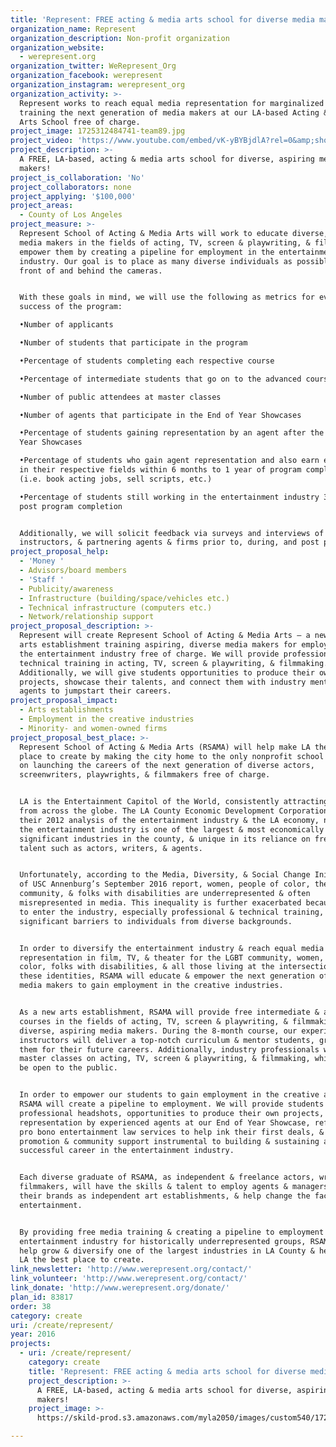 ```yaml
---
title: 'Represent: FREE acting & media arts school for diverse media makers!'
organization_name: Represent
organization_description: Non-profit organization
organization_website:
  - werepresent.org
organization_twitter: WeRepresent_Org
organization_facebook: werepresent
organization_instagram: werepresent_org
organization_activity: >-
  Represent works to reach equal media representation for marginalized groups by
  training the next generation of media makers at our LA-based Acting & Media
  Arts School free of charge.
project_image: 1725312484741-team89.jpg
project_video: 'https://www.youtube.com/embed/vK-yBYBjdlA?rel=0&amp;showinfo=0'
project_description: >-
  A FREE, LA-based, acting & media arts school for diverse, aspiring media
  makers!
project_is_collaboration: 'No'
project_collaborators: none
project_applying: '$100,000'
project_areas:
  - County of Los Angeles
project_measure: >-
  Represent School of Acting & Media Arts will work to educate diverse, aspiring
  media makers in the fields of acting, TV, screen & playwriting, & filmmaking &
  empower them by creating a pipeline for employment in the entertainment
  industry. Our goal is to place as many diverse individuals as possible in
  front of and behind the cameras.


  With these goals in mind, we will use the following as metrics for evaluating
  success of the program:

  •Number of applicants

  •Number of students that participate in the program

  •Percentage of students completing each respective course

  •Percentage of intermediate students that go on to the advanced course

  •Number of public attendees at master classes 

  •Number of agents that participate in the End of Year Showcases

  •Percentage of students gaining representation by an agent after the End of
  Year Showcases

  •Percentage of students who gain agent representation and also earn employment
  in their respective fields within 6 months to 1 year of program completion
  (i.e. book acting jobs, sell scripts, etc.)

  •Percentage of students still working in the entertainment industry 3-5 years
  post program completion


  Additionally, we will solicit feedback via surveys and interviews of students,
  instructors, & partnering agents & firms prior to, during, and post program.
project_proposal_help:
  - 'Money '
  - Advisors/board members
  - 'Staff '
  - Publicity/awareness
  - Infrastructure (building/space/vehicles etc.)
  - Technical infrastructure (computers etc.)
  - Network/relationship support
project_proposal_description: >-
  Represent will create Represent School of Acting & Media Arts – a new LA-based
  arts establishment training aspiring, diverse media makers for employment in
  the entertainment industry free of charge. We will provide professional
  technical training in acting, TV, screen & playwriting, & filmmaking.
  Additionally, we will give students opportunities to produce their own
  projects, showcase their talents, and connect them with industry mentors and
  agents to jumpstart their careers.
project_proposal_impact:
  - Arts establishments
  - Employment in the creative industries
  - Minority- and women-owned firms
project_proposal_best_place: >-
  Represent School of Acting & Media Arts (RSAMA) will help make LA the best
  place to create by making the city home to the only nonprofit school focused
  on launching the careers of the next generation of diverse actors,
  screenwriters, playwrights, & filmmakers free of charge. 


  LA is the Entertainment Capitol of the World, consistently attracting talent
  from across the globe. The LA County Economic Development Corporation, in
  their 2012 analysis of the entertainment industry & the LA economy, noted that
  the entertainment industry is one of the largest & most economically
  significant industries in the county, & unique in its reliance on freelance
  talent such as actors, writers, & agents. 


  Unfortunately, according to the Media, Diversity, & Social Change Initiative
  of USC Annenburg’s September 2016 report, women, people of color, the LGBT
  community, & folks with disabilities are underrepresented & often
  misrepresented in media. This inequality is further exacerbated because costs
  to enter the industry, especially professional & technical training, are
  significant barriers to individuals from diverse backgrounds. 


  In order to diversify the entertainment industry & reach equal media
  representation in film, TV, & theater for the LGBT community, women, people of
  color, folks with disabilities, & all those living at the intersection of
  these identities, RSAMA will educate & empower the next generation of diverse
  media makers to gain employment in the creative industries. 


  As a new arts establishment, RSAMA will provide free intermediate & advanced
  courses in the fields of acting, TV, screen & playwriting, & filmmaking to
  diverse, aspiring media makers. During the 8-month course, our experienced
  instructors will deliver a top-notch curriculum & mentor students, grooming
  them for their future careers. Additionally, industry professionals will teach
  master classes on acting, TV, screen & playwriting, & filmmaking, which will
  be open to the public. 


  In order to empower our students to gain employment in the creative arts,
  RSAMA will create a pipeline to employment. We will provide students with
  professional headshots, opportunities to produce their own projects,
  representation by experienced agents at our End of Year Showcase, referrals to
  pro bono entertainment law services to help ink their first deals, & the
  promotion & community support instrumental to building & sustaining a
  successful career in the entertainment industry. 


  Each diverse graduate of RSAMA, as independent & freelance actors, writers &
  filmmakers, will have the skills & talent to employ agents & managers, build
  their brands as independent art establishments, & help change the face of
  entertainment. 


  By providing free media training & creating a pipeline to employment in the
  entertainment industry for historically underrepresented groups, RSAMA will
  help grow & diversify one of the largest industries in LA County & help make
  LA the best place to create.
link_newsletter: 'http://www.werepresent.org/contact/'
link_volunteer: 'http://www.werepresent.org/contact/'
link_donate: 'http://www.werepresent.org/donate/'
plan_id: 83817
order: 38
category: create
uri: /create/represent/
year: 2016
projects:
  - uri: /create/represent/
    category: create
    title: 'Represent: FREE acting & media arts school for diverse media makers!'
    project_description: >-
      A FREE, LA-based, acting & media arts school for diverse, aspiring media
      makers!
    project_image: >-
      https://skild-prod.s3.amazonaws.com/myla2050/images/custom540/1725312484741-team89.jpg

---
```

